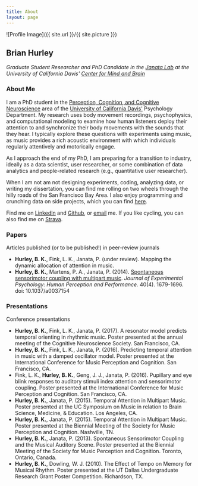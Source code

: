 ```yaml
---
title: About
layout: page
---
```

![Profile Image]({{ site.url }}/{{ site.picture }})

## Brian Hurley
*Graduate Student Researcher and PhD Candidate in the [Janata Lab](https://atonal.ucdavis.edu) at the University of California Davis' [Center for Mind and Brain](http://mindbrain.ucdavis.edu)*

### About Me
I am a PhD student in the [Perception, Cognition, and Cognitive Neuroscience](http://psychology.ucdavis.edu/graduate/graduate-program/areas-of-specialization/perception-cognition-and-cognitive-neuroscience) area of the [University of California Davis'](https://www.ucdavis.edu/) Psychology Department. My research uses body movement recordings, psychophysics, and computational modeling to examine how human listeners deploy their attention to and synchronize their body movements with the sounds that they hear. I typically explore these questions with experiments using music, as music provides a rich acoustic environment with which individuals regularly attentively and motorically engage.

As I approach the end of my PhD, I am preparing for a transition to industry, ideally as a data scientist, user researcher, or some combination of data analytics and people-related research (e.g., quantitative user researcher).

When I am not am not designing experiments, coding, analyzing data, or writing my dissertation, you can find me rolling on two wheels through the hilly roads of the San Francisco Bay Area. I also enjoy programming and crunching data on side projects, which you can find [here](https://bkhurley.github.io/projects/).

Find me on [LinkedIn](https://linkedin.com/in/bkhurley/) and [Github](https://github.com/bkhurley), or [email](mailto:hurley.brian@gmail.com) me. If you like cycling, you can also find me on [Strava](https://www.strava.com/athletes/4699116).

### Papers
Articles published (or to be published!) in peer-review journals
- **Hurley, B. K.**, Fink, L. K., Janata, P. (under review). Mapping the dynamic allocation of attention in music.
- **Hurley, B. K.**, Martens, P. A., Janata, P. (2014). [Spontaneous sensorimotor coupling with multipart music](/assets/HurleyMartensJanata_2014_JEPHPP.pdf). *Journal of Experimental Psychology: Human Perception and Performance.* 40(4). 1679-1696. doi: 10.1037/a0037154

### Presentations
Conference presentations
- **Hurley, B. K.**, Fink, L. K., Janata, P. (2017). A resonator model predicts temporal orienting in rhythmic music. Poster presented at the annual meeting of the Cognitive Neuroscience Society. San Francisco, CA.
- **Hurley, B. K.**, Fink, L. K., Janata, P. (2016). Predicting temporal attention in music with a damped oscillator model. Poster presented at the International Conference for Music Perception and Cognition. San Francisco, CA.
- Fink, L. K., **Hurley, B. K.**, Geng, J. J., Janata, P. (2016). Pupillary and eye blink responses to auditory stimuli index attention and sensorimotor coupling. Poster presented at the International Conference for Music Perception and Cognition. San Francisco, CA.
- **Hurley, B. K.**, Janata, P. (2015). Temporal Attention in Multipart Music. Poster presented at the UC Symposium on Music in relation to Brain Science, Medicine, & Education. Los Angeles, CA.
- **Hurley, B. K.**, Janata, P. (2015). Temporal Attention in Multipart Music. Poster presented at the Biennial Meeting of the Society for Music Perception and Cognition. Nashville, TN.
- **Hurley, B. K.**, Janata, P. (2013). Spontaneous Sensorimotor Coupling and the Musical Auditory Scene. Poster presented at the Biennial Meeting of the Society for Music Perception and Cognition. Toronto, Ontario, Canada.
- **Hurley, B. K.**, Dowling, W. J. (2010). The Effect of Tempo on Memory for Musical Rhythm. Poster presented at the UT Dallas Undergraduate Research Grant Poster Competition. Richardson, TX.

